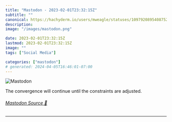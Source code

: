 ```yaml
---
title: "Mastodon - 2023-02-01T23:32:15Z"
subtitle: ""
canonical: https://hachyderm.io/users/mweagle/statuses/109792089540875244
description:
image: "/images/mastodon.png"

date: 2023-02-01T23:32:15Z
lastmod: 2023-02-01T23:32:15Z
image: ""
tags: ["Social Media"]

categories: ["mastodon"]
# generated: 2024-04-05T16:46:01-07:00
---
```

![Mastodon](/images/mastodon.png)

<p>The convergence will continue until the constraints are adjusted.</p>


###### [Mastodon Source 🐘](https://hachyderm.io/@mweagle/109792089540875244)

___
